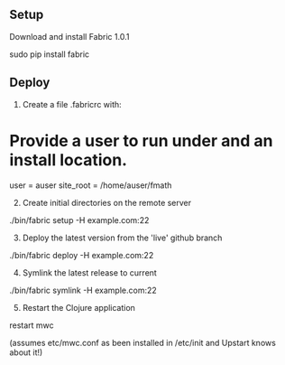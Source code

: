 
Setup
-----
Download and install Fabric 1.0.1

sudo pip install fabric

Deploy
------
1. Create a file .fabricrc with:

# Provide a user to run under and an install location.
user = auser
site_root = /home/auser/fmath


2. Create initial directories on the remote server

./bin/fabric setup -H example.com:22

3. Deploy the latest version from the 'live' github branch

./bin/fabric deploy -H example.com:22

4. Symlink the latest release to current

./bin/fabric symlink -H example.com:22

5. Restart the Clojure application

restart mwc

(assumes etc/mwc.conf as been installed in /etc/init and Upstart knows about it!)
